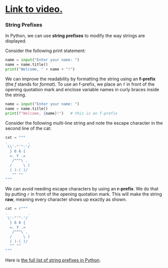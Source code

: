 # [Link to video.](https://www.youtube.com/watch?v=CvTBt6x1noc&list=PLVD25niNi0Bm4sxSLHOMjqB7ZTPb7Bjxf&index=14)

### String Prefixes

In Python, we can use **string prefixes** to modify the way strings are displayed.

Consider the following print statement:

```python
name = input("Enter your name: ")
name = name.title()
print("Welcome, " + name + "!")
```

We can improve the readability by formatting the string using an **f-prefix** (the *f* stands for *format*). To use an f-prefix, we place an `f` in front of the opening quotation mark and enclose variable names in curly braces inside the string.

```python
name = input("Enter your name: ")
name = name.title()
print(f"Welcome, {name}!")   # this is an f-prefix
```

Consider the following multi-line string and note the escape character in the second line of the cat:

```python
cat = """
.         .
 \\'-"'"-'/
  } 6 6 {
  =. Y .=        
   /^^^\ .      
  /     \ )      
  ( )-( )/       
   "" "" 
""" 
```

We can avoid needing escape characters by using an **r-prefix**. We do that by putting `r` in front of the opening quotation mark. This will make the string **raw**, meaning every character shows up exactly as shown.


```python
cat = r"""
.         .  
 \'-"'"-'/
  } 6 6 {   
  =. Y .=    
   /^^^\ .   
  /     \ )   
  ( )-( )/    
  "" ""
""" 
```

Here is [the full list of string prefixes in Python](https://docs.python.org/3/reference/lexical_analysis.html#string-and-bytes-literals).
